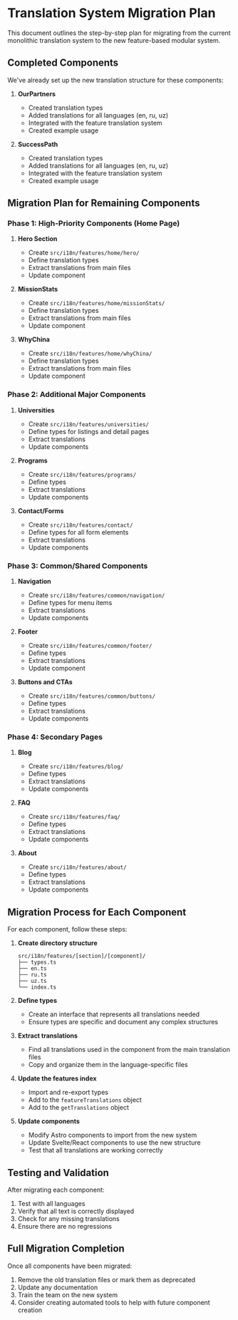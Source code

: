 # Translation System Migration Plan

This document outlines the step-by-step plan for migrating from the current monolithic translation system to the new feature-based modular system.

## Completed Components

We've already set up the new translation structure for these components:

1. **OurPartners**
   - Created translation types
   - Added translations for all languages (en, ru, uz)
   - Integrated with the feature translation system
   - Created example usage

2. **SuccessPath**
   - Created translation types
   - Added translations for all languages (en, ru, uz)
   - Integrated with the feature translation system
   - Created example usage

## Migration Plan for Remaining Components

### Phase 1: High-Priority Components (Home Page)

1. **Hero Section**
   - Create `src/i18n/features/home/hero/`
   - Define translation types
   - Extract translations from main files
   - Update component

2. **MissionStats**
   - Create `src/i18n/features/home/missionStats/`
   - Define translation types
   - Extract translations from main files
   - Update component

3. **WhyChina**
   - Create `src/i18n/features/home/whyChina/`
   - Define translation types
   - Extract translations from main files
   - Update component

### Phase 2: Additional Major Components

1. **Universities**
   - Create `src/i18n/features/universities/`
   - Define types for listings and detail pages
   - Extract translations
   - Update components

2. **Programs**
   - Create `src/i18n/features/programs/`
   - Define types
   - Extract translations
   - Update components

3. **Contact/Forms**
   - Create `src/i18n/features/contact/`
   - Define types for all form elements
   - Extract translations
   - Update components

### Phase 3: Common/Shared Components

1. **Navigation**
   - Create `src/i18n/features/common/navigation/`
   - Define types for menu items
   - Extract translations
   - Update components

2. **Footer**
   - Create `src/i18n/features/common/footer/`
   - Define types
   - Extract translations
   - Update component

3. **Buttons and CTAs**
   - Create `src/i18n/features/common/buttons/`
   - Define types
   - Extract translations
   - Update components

### Phase 4: Secondary Pages

1. **Blog**
   - Create `src/i18n/features/blog/`
   - Define types
   - Extract translations
   - Update components

2. **FAQ**
   - Create `src/i18n/features/faq/`
   - Define types
   - Extract translations
   - Update components

3. **About**
   - Create `src/i18n/features/about/`
   - Define types
   - Extract translations
   - Update components

## Migration Process for Each Component

For each component, follow these steps:

1. **Create directory structure**
   ```
   src/i18n/features/[section]/[component]/
   ├── types.ts
   ├── en.ts
   ├── ru.ts
   ├── uz.ts
   └── index.ts
   ```

2. **Define types**
   - Create an interface that represents all translations needed
   - Ensure types are specific and document any complex structures

3. **Extract translations**
   - Find all translations used in the component from the main translation files
   - Copy and organize them in the language-specific files

4. **Update the features index**
   - Import and re-export types
   - Add to the `featureTranslations` object
   - Add to the `getTranslations` object

5. **Update components**
   - Modify Astro components to import from the new system
   - Update Svelte/React components to use the new structure
   - Test that all translations are working correctly

## Testing and Validation

After migrating each component:

1. Test with all languages
2. Verify that all text is correctly displayed
3. Check for any missing translations
4. Ensure there are no regressions

## Full Migration Completion

Once all components have been migrated:

1. Remove the old translation files or mark them as deprecated
2. Update any documentation
3. Train the team on the new system
4. Consider creating automated tools to help with future component creation 